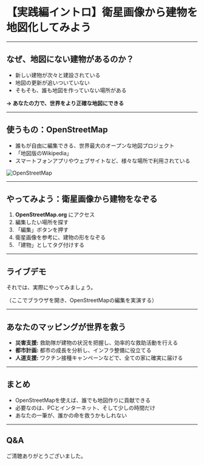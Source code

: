 # 【実践編イントロ】衛星画像から建物を地図化してみよう

---

## なぜ、地図にない建物があるのか？

- 新しい建物が次々と建設されている
- 地図の更新が追いついていない
- そもそも、誰も地図を作っていない場所がある

**→ あなたの力で、世界をより正確な地図にできる**

---

## 使うもの：OpenStreetMap

- 誰もが自由に編集できる、世界最大のオープンな地図プロジェクト
- 「地図版のWikipedia」
- スマートフォンアプリやウェブサイトなど、様々な場所で利用されている

![OpenStreetMap](https://upload.wikimedia.org/wikipedia/commons/thumb/b/b0/Openstreetmap_logo.svg/1200px-Openstreetmap_logo.svg.png)

---

## やってみよう：衛星画像から建物をなぞる

1.  **OpenStreetMap.org** にアクセス
2.  編集したい場所を探す
3.  「編集」ボタンを押す
4.  衛星画像を参考に、建物の形をなぞる
5.  「建物」としてタグ付けする

---

## ライブデモ

それでは、実際にやってみましょう。

（ここでブラウザを開き、OpenStreetMapの編集を実演する）

---

## あなたのマッピングが世界を救う

- **災害支援:** 救助隊が建物の状況を把握し、効率的な救助活動を行える
- **都市計画:** 都市の成長を分析し、インフラ整備に役立てる
- **人道支援:** ワクチン接種キャンペーンなどで、全ての家に確実に届ける

---

## まとめ

- OpenStreetMapを使えば、誰でも地図作りに貢献できる
- 必要なのは、PCとインターネット、そして少しの時間だけ
- あなたの一筆が、誰かの命を救うかもしれない

---

## Q&A

ご清聴ありがとうございました。
